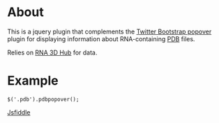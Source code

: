 # About

This is a jquery plugin that complements the
[Twitter Bootstrap popover](http://twitter.github.io/bootstrap/javascript.html#popovers)
plugin for displaying information about RNA-containing [PDB](http://pdb.org) files.

Relies on [RNA 3D Hub](http://rna.bgsu.edu/rna3dhub) for data.

# Example

    $('.pdb').pdbpopover();

[Jsfiddle](http://jsfiddle.net/4HQnU/1/)